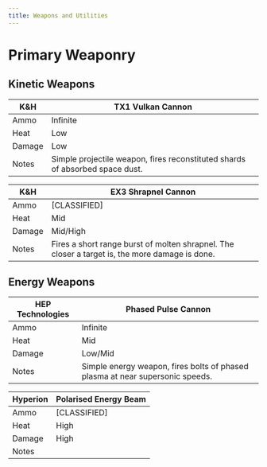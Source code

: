 ```yaml
---
title: Weapons and Utilities
---
```

# Primary Weaponry
## Kinetic Weapons

K&H | TX1 Vulkan Cannon
-|-
Ammo | Infinite
Heat | Low
Damage | Low
Notes | Simple projectile weapon, fires reconstituted shards of absorbed space dust.

K&H | EX3 Shrapnel Cannon
-|-
Ammo | [CLASSIFIED]
Heat | Mid
Damage | Mid/High
Notes | Fires a short range burst of molten shrapnel. The closer a target is, the more damage is done.

## Energy Weapons

HEP Technologies | Phased Pulse Cannon
-|-
Ammo | Infinite
Heat | Mid
Damage | Low/Mid
Notes | Simple energy weapon, fires bolts of phased plasma at near supersonic speeds.

Hyperion | Polarised Energy Beam
-|-
Ammo | [CLASSIFIED]
Heat | High
Damage | High
Notes | 
<!--stackedit_data:
eyJoaXN0b3J5IjpbMjg5ODEwNjAwLDcwMTE0MTI0NywyMTIzNT
E5NjkwXX0=
-->